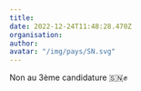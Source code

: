 ```yaml
---
title: 
date: 2022-12-24T11:48:28.470Z
organisation: 
author: 
avatar: "/img/pays/SN.svg"
---
```


Non au 3ème candidature 🇸🇳✊